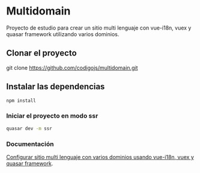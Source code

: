 # Multidomain
Proyecto de estudio para crear un sitio multi lenguaje con vue-i18n, vuex y quasar framework utilizando varios dominios.

## Clonar el proyecto

git clone https://github.com/codigojs/multidomain.git

## Instalar las dependencias
```bash
npm install
```

### Iniciar el proyecto en modo ssr
```bash
quasar dev -m ssr
```


### Documentación
[Configurar sitio multi lenguaje con varios dominios usando vue-i18n, vuex y quasar framework](https://www.codigojs.com/quasar-framework/sitio-web-multilenguaje-vuejs-quasar-modo-ssr/).